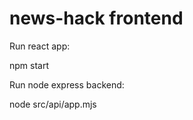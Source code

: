 # news-hack frontend

Run react app:

  npm start

Run node express backend:

  node src/api/app.mjs
